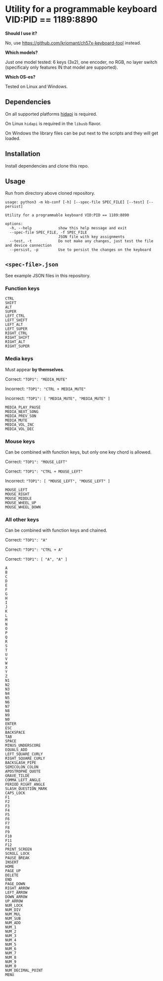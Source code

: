 # Utility for a programmable keyboard VID:PID == 1189:8890

**Should I use it?**

No, use <https://github.com/kriomant/ch57x-keyboard-tool> instead.

**Which models?**

Just one model tested: 6 keys (3x2), one encoder, no RGB, no layer switch (specificaly only features IN that model are supported).

**Which OS-es?**

Tested on Linux and Windows.

## Dependencies

On all supported platforms [hidapi](https://github.com/libusb/hidapi) is required.

On Linux `hidapi` is required in the `libusb` flavor.

On Windows the library files can be put next to the scripts and they will get loaded.

## Installation

Install dependencies and clone this repo.

## Usage

Run from directory above cloned repository.

```
usage: python3 -m kb-conf [-h] [--spec-file SPEC_FILE] [--test] [--persist]

Utility for a programmable keyboard VID:PID == 1189:8890

options:
  -h, --help            show this help message and exit
  --spec-file SPEC_FILE, -f SPEC_FILE
                        JSON file with key assignments
  --test, -t            Do not make any changes, just test the file and device connection
  --persist, -p         Use to persist the changes on the keyboard
```

## `<spec-file>.json`

See example JSON files in this repository.

### Function keys

```
CTRL
SHIFT
ALT
SUPER
LEFT_CTRL
LEFT_SHIFT
LEFT_ALT
LEFT_SUPER
RIGHT_CTRL
RIGHT_SHIFT
RIGHT_ALT
RIGHT_SUPER
```

### Media keys

Must appear **by themselves**.

Correct: `"TOP1": "MEDIA_MUTE"`

Incorrect: `"TOP1": "CTRL + MEDIA_MUTE"`

Incorrect: `"TOP1": [ "MEDIA_MUTE", "MEDIA_MUTE" ]`

```
MEDIA_PLAY_PAUSE
MEDIA_NEXT_SONG
MEDIA_PREV_SON
MEDIA_MUTE
MEDIA_VOL_INC
MEDIA_VOL_DEC
```

### Mouse keys

Can be combined with function keys, but only one key chord is allowed.

Correct: `"TOP1": "MOUSE_LEFT"`

Correct: `"TOP1": "CTRL + MOUSE_LEFT"`

Incorrect: `"TOP1": [ "MOUSE_LEFT", "MOUSE_LEFT" ]`

```
MOUSE_LEFT
MOUSE_RIGHT
MOUSE_MIDDLE
MOUSE_WHEEL_UP
MOUSE_WHEEL_DOWN
```

### All other keys

Can be combined with function keys and chained.

Correct: `"TOP1": "A"`

Correct: `"TOP1": "CTRL + A"`

Correct: `"TOP1": [ "A", "A" ]`

```
A
B
C
D
E
F
G
H
I
J
K
L
M
N
O
P
Q
R
S
T
U
V
W
X
Y
Z
N1
N2
N3
N4
N5
N6
N7
N8
N9
N0
ENTER
ESC
BACKSPACE
TAB
SPACE
MINUS_UNDERSCORE
EQUALS_ADD
LEFT_SQUARE_CURLY
RIGHT_SQUARE_CURLY
BACKSLASH_PIPE
SEMICOLON_COLON
APOSTROPHE_QUOTE
GRAVE_TILDE
COMMA_LEFT_ANGLE
PERIOD_RIGHT_ANGLE
SLASH_QUESTION_MARK
CAPS_LOCK
F1
F2
F3
F4
F5
F6
F7
F8
F9
F10
F11
F12
PRINT_SCREEN
SCROLL_LOCK
PAUSE_BREAK
INSERT
HOME
PAGE_UP
DELETE
END
PAGE_DOWN
RIGHT_ARROW
LEFT_ARROW
DOWN_ARROW
UP_ARROW
NUM_LOCK
NUM_DIV
NUM_MUL
NUM_SUB
NUM_ADD
NUM_1
NUM_2
NUM_3
NUM_4
NUM_5
NUM_6
NUM_7
NUM_8
NUM_9
NUM_0
NUM_DECIMAL_POINT
MENU
```
